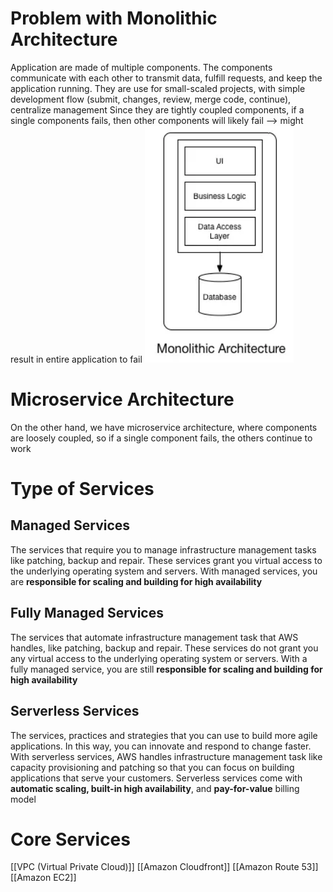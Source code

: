 # Problem with Monolithic Architecture
Application are made of multiple components. The components communicate with each other to transmit data, fulfill requests, and keep the application running. 
They are use for small-scaled projects, with simple development flow (submit, changes, review, merge code, continue), centralize management
Since they are tightly coupled components, if a single components fails, then other components will likely fail --> might result in entire application to fail
![Monolithic Model](../attachments/monolithic_model.png)

# Microservice Architecture
On the other hand, we have microservice architecture, where components are loosely coupled, so if a single component fails, the others continue to work 

# Type of Services
## Managed Services
The services that require you to manage infrastructure management tasks like patching, backup and repair. These services grant you virtual access to the underlying operating system and servers. With managed services, you are **responsible for scaling and building for high availability**
## Fully Managed Services
The services that automate infrastructure management task that AWS handles, like patching, backup and repair. These services do not grant you any virtual access to the underlying operating system or servers. With a fully managed service, you are still **responsible for scaling and building for high availability**
## Serverless Services
The services, practices and strategies that you can use to build more agile applications. In this way, you can innovate and respond to change faster. With serverless services, AWS handles infrastructure management task like capacity provisioning and patching so that you can focus on building applications that serve your customers. Serverless services come with **automatic scaling, built-in high availability**, and **pay-for-value** billing model

# Core Services
[[VPC (Virtual Private Cloud)]]
[[Amazon Cloudfront]]
[[Amazon Route 53]]
[[Amazon EC2]]